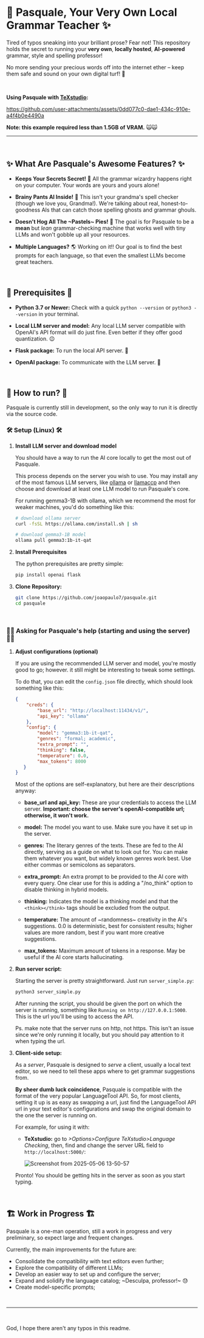 # 🤖 Pasquale, Your Very Own Local Grammar Teacher ✨

Tired of typos sneaking into your brilliant prose? Fear not! This repository holds the secret to running your **very own**, **locally hosted**, **AI-powered** grammar, style and spelling professor!

No more sending your precious words off into the internet ether – keep them safe and sound on your own digital turf! 🏡

&nbsp;

**Using Pasquale with [TeXstudio](https://github.com/texstudio-org/texstudio):**


https://github.com/user-attachments/assets/0dd077c0-dae1-434c-910e-a4f4b0e4490a


**Note: this example required less than 1.5GB of VRAM.** 🙀🙀

---


&nbsp;


## ✨ What Are Pasquale's Awesome Features? ✨

* **Keeps Your Secrets Secret!** 🤫 All the grammar wizardry happens right on your computer. Your words are yours and yours alone!
  
* **Brainy Pants AI Inside!** 🧠 This isn't your grandma's spell checker (though we love you, Grandma!). We're talking about real, honest-to-goodness AIs that can catch those spelling ghosts and grammar ghouls.
  
* **Doesn't Hog All The ~Pastels~ Pies!** 🥧 The goal is for Pasquale to be a **mean** but *lean* grammar-checking machine that works well with tiny LLMs and won't gobble up all your resources.
  
* **Multiple Languages?** 🌎 Working on it!! Our goal is to find the best prompts for each language, so that even the smallest LLMs become great teachers.

&nbsp;

## 📜 Prerequisites 📜

* **Python 3.7 or Newer:** Check with a quick `python --version` or `python3 --version` in your terminal.
  
* **Local LLM server and model:** Any local LLM server compatible with OpenAI's API format will do just fine. Even better if they offer good quantization. 😉
  
* **Flask package:** To run the local API server. 🍾
  
* **OpenAI package:** To communicate with the LLM server. 🦙

&nbsp;
  
## 📝 How to run? 📝

Pasquale is currently still in development, so the only way to run it is directly via the source code.

### 🛠️ Setup (Linux) 🛠️

1.  **Install LLM server and download model**

    You should have a way to run the AI core locally to get the most out of Pasquale.

    This process depends on the server you wish to use.
    You may install any of the most famous LLM servers, like [ollama](https://www.ollama.com/) or [llamaccp](https://github.com/ggml-org/llama.cpp)
    and then choose and download at least one LLM model to run Pasquale's core.

    For running gemma3-1B with ollama, which we recommend the most for weaker machines, you'd do something like this:
    ```bash
    # download ollama server
    curl -fsSL https://ollama.com/install.sh | sh

    # download gemma3-1B model
    ollama pull gemma3:1b-it-qat
    ```

    
3.  **Install Prerequisites**
    
    The python prerequisites are pretty simple:
    ```bash
    pip install openai flask
    ```

4.  **Clone Repository:**

    ```bash
    git clone https://github.com/joaopaulo7/pasquale.git
    cd pasquale
    ```

   
&nbsp;

### 🙋‍♀️ Asking for Pasquale's help (starting and using the server) 🙋‍♀️

1. **Adjust configurations (optional)**
   
   If you are using the recommended LLM server and model, you're mostly good to go; however. it still might be interesting to tweak some settings.
   
   To do that, you can edit the `config.json` file directly, which should look something like this:
   ```json
   {
       "creds": {
           "base_url": "http://localhost:11434/v1/",
           "api_key": "ollama" 
       },
       "config": {
           "model": "gemma3:1b-it-qat",
           "genres": "formal; academic",
           "extra_prompt": "",
           "thinking": false,
           "temperature": 0.0,
           "max_tokens": 8000
      }
   }
   ```
   Most of the options are self-explanatory, but here are their descriptions anyway:
   - **base_url and api_key:** These are your credentials to access the LLM server. **Important: choose the server's openAI-compatible url; otherwise, it won't work.**
     
   - **model:** The model you want to use. Make sure you have it set up in the server.
     
   - **genres:** The literary genres of the texts. These are fed to the AI directly, serving as a guide on what to look out for.
     You can make them whatever you want, but widely known genres work best. Use either commas or semicolons as separators.
   
   - **extra_prompt:** An extra prompt to be provided to the AI core with every query. One clear use for this is adding a "/no_think" option to disable thinking in hybrid models.
     
   - **thinking:** Indicates the model is a thinking model and that the `<think></think>` tags should be excluded from the output.
     
   - **temperature:** The amount of ~randomness~ creativity in the AI's suggestions. 0.0 is deterministic, best for consistent results; higher values are more random, best if you want more creative suggestions.
  
   - **max_tokens:** Maximum amount of tokens in a response. May be useful if the AI core starts hallucinating.


2.  **Run server script:**

    Starting the server is pretty straightforward. Just run `server_simple.py`:
    ```bash
    python3 server_simple.py
    ```

    After running the script, you should be given the port on which the server is running, something like `Running on http://127.0.0.1:5000`. This is the url you'll be using to access the API.

    Ps. make note that the server runs on http, not https. This isn't an issue since we're only running it locally, but you should pay attention to it when typing the url.

4.  **Client-side setup:**

    As a *server*, Pasquale is designed to *serve* a client, usually a local text editor, so we need to tell these apps where to get grammar suggestions from.
    
    **By sheer dumb luck coincidence**, Pasquale is compatible with the format of the very popular LanguageTool API.
    So, for most clients, setting it up is as easy as swapping a url,  just find the LanguageTool API url in your text editor's configurations and swap the original domain to the one the server is running on.

    For example, for using it with:
    - **TeXstudio:** go to *>Options>Configure TeXstudio>Language Checking*, then, find and change the server URL field to `http://localhost:5000/`:

      ![Screenshot from 2025-05-06 13-50-57](https://github.com/user-attachments/assets/7abcc957-fe75-4238-8b85-a4404313fa8b)
     
     Pronto! You should be getting hits in the server as soon as you start typing.

&nbsp;

## 🏗️ Work in Progress 🏗️

Pasquale is a one-man operation, still a work in progress and very preliminary, so expect large and frequent changes.

Currently, the main improvements for the future are:
- Consolidate the compatibility with text editors even further;
- Explore the compatibility of different LLMs;
- Develop an easier way to set up and configure the server;
- Expand and solidify the language catalog; ~Desculpa, professor!~ 😓
- Create model-specific prompts;

&nbsp;


---

&nbsp;
&nbsp;

God, I hope there aren't any typos in this readme.
